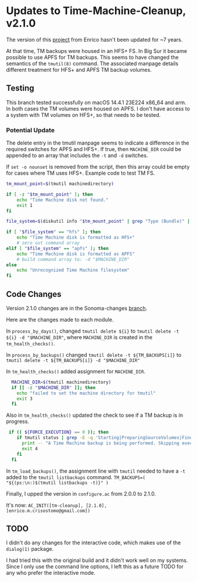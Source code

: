 # Updates to Time-Machine-Cleanup, v2.1.0

The version of this [project](https://github.com/emcrisostomo/Time-Machine-Cleanup) from Enrico hasn't been updated for ~7 years.

At that time, TM backups were housed in an HFS+ FS. In Big Sur it became possible to use APFS for TM backups. This seems to have changed the semantics of the `tmutil(8)` command. The associated manpage details different treatment for HFS+ and APFS TM backup volumes.

## Testing

This branch tested successfully on macOS 14.4.1 23E224 x86_64 and arm. In both cases the TM volumes were housed on APFS.
I don't have access to a system with TM volumes on HFS+, so that needs to be tested.

### Potential Update

The delete entry in the tmutil manpage seems to indicate a difference in the required switches for APFS and HFS+. If true, then `MACHINE_DIR` could be appended to an array that includes the `-t` and `-d` switches.

If `set -o nounset` is removed from the script, then this array could be empty for cases where TM uses HFS+. Example code to test TM FS.

```zsh
tm_mount_point=$(tmutil machinedirectory)

if [ -z "$tm_mount_point" ]; then
    echo "Time Machine disk not found."
    exit 1
fi

file_system=$(diskutil info "$tm_mount_point" | grep "Type (Bundle)" | awk '{print $NF}')

if [ "$file_system" == "hfs" ]; then
    echo "Time Machine disk is formatted as HFS+"
    # zero out command array
elif [ "$file_system" == "apfs" ]; then
    echo "Time Machine disk is formatted as APFS"
    # build command array to: -d "$MACHINE_DIR"
else
    echo "Unrecognized Time Machine filesystem"
fi
```

## Code Changes

Version 2.1.0 changes are in the Sonoma-changes [branch](https://github.com/rprimmer/Time-Machine-Cleanup/tree/Sonoma-changes).

Here are the changes made to each module.

In `process_by_days()`, changed `tmutil delete ${i}` to `tmutil delete -t ${i} -d "$MACHINE_DIR"`, where `MACHINE_DIR` is created in the `tm_health_checks()`.

In `process_by_backups()` changed `tmutil delete -t ${TM_BACKUPS[i]}` to `tmutil delete -t ${TM_BACKUPS[i]} -d "$MACHINE_DIR"`

In `tm_health_checks()` added assignment for `MACHINE_DIR`.

```zsh
  MACHINE_DIR=$(tmutil machinedirectory)
  if [[ -z "$MACHINE_DIR" ]]; then
    echo "failed to set the machine directory for tmutil"
    exit 3
  fi
```

Also in `tm_health_checks()` updated the check to see if a TM backup is in progress.

```zsh
 if (( ${FORCE_EXECUTION} == 0 )); then
    if tmutil status | grep -E -q 'Starting|PreparingSourceVolumes|FindingChanges|Copying|ThinningPostBackup'; then
      print -- "A Time Machine backup is being performed. Skipping execution." >&2
      exit 4
    fi
  fi
```

In `tm_load_backups()`, the assignment line with `tmutil` needed to have a `-t` added to the `tmutil listbackups` command.
`TM_BACKUPS=( "${(ps:\n:)$(tmutil listbackups -t)}" )`

Finally, I upped the version in `configure.ac` from 2.0.0 to 2.1.0.

It's now: `AC_INIT([tm-cleanup], [2.1.0], [enrico.m.crisostomo@gmail.com])`

## TODO

I didn't do any changes for the interactive code, which makes use of the `dialog(1)` package.

I had tried this with the original build and it didn't work well on my systems. Since I only use the command line options, I left this as a future TODO for any who prefer the interactive mode.
